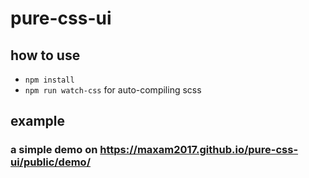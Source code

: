 # pure-css-ui

## how to use
* `npm install`
* `npm run watch-css` for auto-compiling scss

## example
### a simple demo on https://maxam2017.github.io/pure-css-ui/public/demo/
